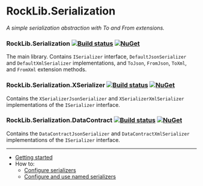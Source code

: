 # RockLib.Serialization

*A simple serialization abstraction with To and From extensions.*

### RockLib.Serialization [![Build status](https://ci.appveyor.com/api/projects/status/5q2c272sgo8dl6p2?svg=true)](https://ci.appveyor.com/project/RockLib/rocklib-serialization) [![NuGet](https://img.shields.io/nuget/vpre/RockLib.Serialization.svg)](https://www.nuget.org/packages/RockLib.Serialization)

The main library. Contains `ISerializer` interface, `DefaultJsonSerializer` and `DefaultXmlSerializer` implementations, and `ToJson`, `FromJson`, `ToXml`, and `FromXml` extension methods.

### RockLib.Serialization.XSerializer [![Build status](https://ci.appveyor.com/api/projects/status/hv1q0g024iepn6j0?svg=true)](https://ci.appveyor.com/project/RockLib/rocklib-serialization-v3nkb) [![NuGet](https://img.shields.io/nuget/vpre/RockLib.Serialization.XSerializer.svg)](https://www.nuget.org/packages/RockLib.Serialization.XSerializer)

Contains the `XSerializerJsonSerializer` and `XSerializerXmlSerializer` implementations of the `ISerializer` interface.

### RockLib.Serialization.DataContract [![Build status](https://ci.appveyor.com/api/projects/status/xwhs4snx62enst7q?svg=true)](https://ci.appveyor.com/project/RockLib/rocklib-serialization-80kpe) [![NuGet](https://img.shields.io/nuget/vpre/RockLib.Serialization.DataContract.svg)](https://www.nuget.org/packages/RockLib.Serialization.DataContract)

Contains the `DataContractJsonSerializer` and `DataContractXmlSerializer` implementations of the `ISerializer` interface.

---

- [Getting started](docs/GettingStarted.md)
- How to:
  - [Configure serializers](docs/ConfigureSerializers.md)
  - [Configure and use named serializers](docs/NamedSerialiers.md)
